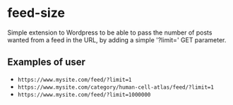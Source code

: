 # feed-size

Simple extension to Wordpress to be able to pass the number of posts wanted from a feed in the URL, by adding a simple '?limit=' GET parameter.

## Examples of user

 * `https://www.mysite.com/feed/?limit=1`
 * `https://www.mysite.com/category/human-cell-atlas/feed/?limit=1`
 * `https://www.mysite.com/feed/?limit=1000000`
